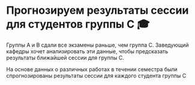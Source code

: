 # Прогнозируем результаты сессии для студентов группы С 🎓

Группы А и В сдали все экзамены раньше, чем группа С. Заведующий кафедры хочет анализировать эти данные, чтобы 
предсказать результаты ближайшей сессии для группы С.

На основе данных о различных работах в течении семестра были спрогнозированы результаты сессии для каждого студента группы С
